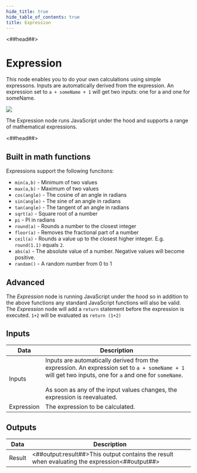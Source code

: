 ```yaml
---
hide_title: true
hide_table_of_contents: true
title: Expression
---
```


<##head##>

# Expression

This node enables you to do your own calculations using simple expressons. Inputs are automatically derived from the expression. An expression set to `a + someName + 1` will get two inputs: one for <span className="ndl-data">a</span> and one for <span className="ndl-data">someName</span>.

<div className="ndl-image-with-background l">

![](/nodes/math/expression/expression.png)

</div>

The <span className="ndl-node">Expression</span> node runs JavaScript under the hood and supports a range of mathematical expressions.

<##head##>

## Built in math functions

Expressions support the following funcitons:

-   `min(a,b)` - Minimum of two values
-   `max(a,b)` - Maximum of two values
-   `cos(angle)` - The cosine of an angle in radians
-   `sin(angle)` - The sine of an angle in radians
-   `tan(angle)` - The tangent of an angle in radians
-   `sqrt(a)` - Square root of a number
-   `pi` - PI in radians
-   `round(a)` - Rounds a number to the closest integer
-   `floor(a)` - Removes the fractional part of a number
-   `ceil(a)` - Rounds a value up to the closest higher integer. E.g. `round(1.1)` equals `2`.
-   `abs(a)` - The absolute value of a number. Negative values will become positive.
-   `random()` - A random number from 0 to 1

## Advanced

The _Expression_ node is running JavaScript under the hood so in addition to the above functions any standard
JavaScript functions will also be valid. The _Expression_ node will add a `return` statement before the
expression is executed. `1+2` will be evaluated as `return (1+2)`

## Inputs

| Data                                         | Description                                                                                                                                                                                                                                |
| -------------------------------------------- | ------------------------------------------------------------------------------------------------------------------------------------------------------------------------------------------------------------------------------------------ |
| <span className="ndl-data">Inputs</span>     | Inputs are automatically derived from the expression. An expression set to `a + someName + 1` will get two inputs, one for `a` and one for `someName`.<br/><br/>As soon as any of the input values changes, the expression is reevaluated. |
| <span className="ndl-data">Expression</span> | The expression to be calculated.                                                                                                                                                                                                           |

## Outputs

| Data                                     | Description                                                                                   |
| ---------------------------------------- | --------------------------------------------------------------------------------------------- |
| <span className="ndl-data">Result</span> | <##output:result##>This output contains the result when evaluating the expression<##output##> |
